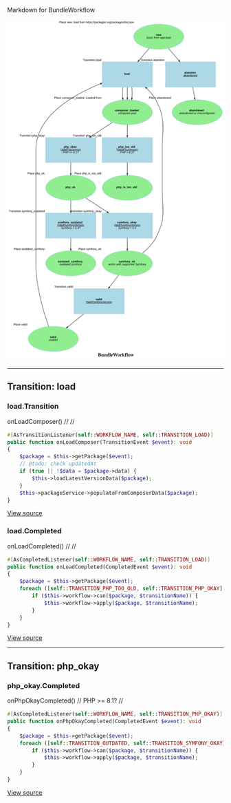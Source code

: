 
Markdown for BundleWorkflow

![BundleWorkflow](assets/BundleWorkflow.svg)



---
## Transition: load

### load.Transition

onLoadComposer()
        // 
        // 

```php
#[AsTransitionListener(self::WORKFLOW_NAME, self::TRANSITION_LOAD)]
public function onLoadComposer(TransitionEvent $event): void
{
    $package = $this->getPackage($event);
    // @todo: check updatedAt
    if (true || !$data = $package->data) {
        $this->loadLatestVersionData($package);
    }
    $this->packageService->populateFromComposerData($package);
}
```
[View source](packages/blob/main/src/Workflow/BundleWorkflow.php#L142-L150)

### load.Completed

onLoadCompleted()
        // 
        // 

```php
#[AsCompletedListener(self::WORKFLOW_NAME, self::TRANSITION_LOAD)]
public function onLoadCompleted(CompletedEvent $event): void
{
    $package = $this->getPackage($event);
    foreach ([self::TRANSITION_PHP_TOO_OLD, self::TRANSITION_PHP_OKAY] as $transitionName) {
        if ($this->workflow->can($package, $transitionName)) {
            $this->workflow->apply($package, $transitionName);
        }
    }
}
```
[View source](packages/blob/main/src/Workflow/BundleWorkflow.php#L120-L128)




---
## Transition: php_okay

### php_okay.Completed

onPhpOkayCompleted()
        // PHP &gt;= 8.1?
        // 

```php
#[AsCompletedListener(self::WORKFLOW_NAME, self::TRANSITION_PHP_OKAY)]
public function onPhpOkayCompleted(CompletedEvent $event): void
{
    $package = $this->getPackage($event);
    foreach ([self::TRANSITION_OUTDATED, self::TRANSITION_SYMFONY_OKAY] as $transitionName) {
        if ($this->workflow->can($package, $transitionName)) {
            $this->workflow->apply($package, $transitionName);
        }
    }
}
```
[View source](packages/blob/main/src/Workflow/BundleWorkflow.php#L131-L139)


